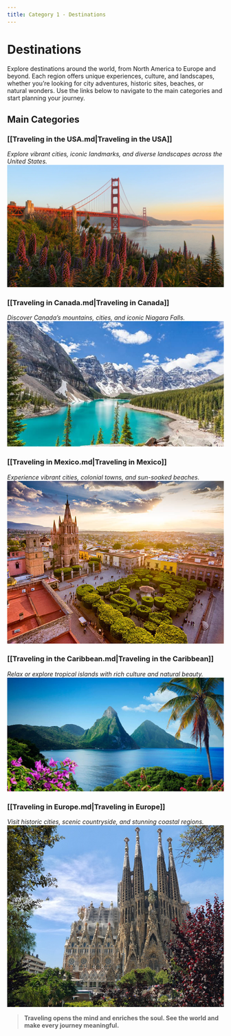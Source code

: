 ```yaml
---
title: Category 1 - Destinations
---
```

# Destinations

Explore destinations around the world, from North America to Europe and beyond. Each region offers unique experiences, culture, and landscapes, whether you’re looking for city adventures, historic sites, beaches, or natural wonders. Use the links below to navigate to the main categories and start planning your journey.

## Main Categories
### [[Traveling in the USA.md|Traveling in the USA]]  
*Explore vibrant cities, iconic landmarks, and diverse landscapes across the United States.*  
![USA](images/san-francisco.jpg)

### [[Traveling in Canada.md|Traveling in Canada]]  
*Discover Canada’s mountains, cities, and iconic Niagara Falls.*  
![Canada](images/banff.jpg)

### [[Traveling in Mexico.md|Traveling in Mexico]]  
*Experience vibrant cities, colonial towns, and sun-soaked beaches.*  
![Mexico](images/san-miguel.jpg)

### [[Traveling in the Caribbean.md|Traveling in the Caribbean]]  
*Relax or explore tropical islands with rich culture and natural beauty.*  
![Caribbean](images/st-lucia.jpg)

### [[Traveling in Europe.md|Traveling in Europe]]  
*Visit historic cities, scenic countryside, and stunning coastal regions.*  
![Europe](images/spain.jpg)


> **Traveling opens the mind and enriches the soul. See the world and make every journey meaningful.**